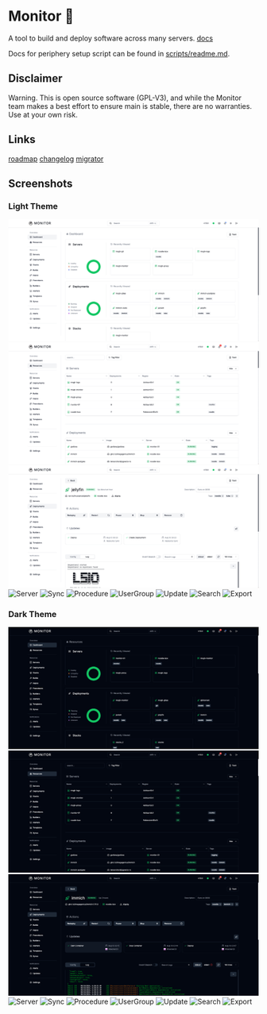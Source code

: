 # Monitor 🦎

A tool to build and deploy software across many servers. [docs](https://mbecker20.github.io/monitor)

Docs for periphery setup script can be found in [scripts/readme.md](https://github.com/mbecker20/monitor/blob/main/scripts/readme.md).

## Disclaimer

Warning. This is open source software (GPL-V3), and while the Monitor team makes a best effort to ensure main is stable,
there are no warranties. Use at your own risk.

## Links

[roadmap](https://github.com/mbecker20/monitor/blob/main/roadmap.md)
[changelog](https://github.com/mbecker20/monitor/blob/main/changelog.md)
[migrator](https://github.com/mbecker20/monitor/blob/main/bin/migrator/README.md)

## Screenshots

### Light Theme

![Dashboard](https://raw.githubusercontent.com/mbecker20/monitor/main/screenshots/Light-Dashboard.png)
![Resources](https://raw.githubusercontent.com/mbecker20/monitor/main/screenshots/Light-Resources.png)
![Deployment](https://raw.githubusercontent.com/mbecker20/monitor/main/screenshots/Light-Deployment.png)
![Server](https://raw.githubusercontent.com/mbecker20/monitor/main/screenshots/Light-Server.png)
![Sync](https://raw.githubusercontent.com/mbecker20/monitor/main/screenshots/Light-Sync.png)
![Procedure](https://raw.githubusercontent.com/mbecker20/monitor/main/screenshots/Light-Procedure.png)
![UserGroup](https://raw.githubusercontent.com/mbecker20/monitor/main/screenshots/Light-UserGroup.png)
![Update](https://raw.githubusercontent.com/mbecker20/monitor/main/screenshots/Light-Update.png)
![Search](https://raw.githubusercontent.com/mbecker20/monitor/main/screenshots/Light-Search.png)
![Export](https://raw.githubusercontent.com/mbecker20/monitor/main/screenshots/Light-Export.png)

### Dark Theme

![Dashboard](https://raw.githubusercontent.com/mbecker20/monitor/main/screenshots/Dark-Dashboard.png)
![Resources](https://raw.githubusercontent.com/mbecker20/monitor/main/screenshots/Dark-Resources.png)
![Deployment](https://raw.githubusercontent.com/mbecker20/monitor/main/screenshots/Dark-Deployment.png)
![Server](https://raw.githubusercontent.com/mbecker20/monitor/main/screenshots/Dark-Server.png)
![Sync](https://raw.githubusercontent.com/mbecker20/monitor/main/screenshots/Dark-Sync.png)
![Procedure](https://raw.githubusercontent.com/mbecker20/monitor/main/screenshots/Dark-Procedure.png)
![UserGroup](https://raw.githubusercontent.com/mbecker20/monitor/main/screenshots/Dark-UserGroup.png)
![Update](https://raw.githubusercontent.com/mbecker20/monitor/main/screenshots/Dark-Update.png)
![Search](https://raw.githubusercontent.com/mbecker20/monitor/main/screenshots/Dark-Search.png)
![Export](https://raw.githubusercontent.com/mbecker20/monitor/main/screenshots/Dark-Export.png)
